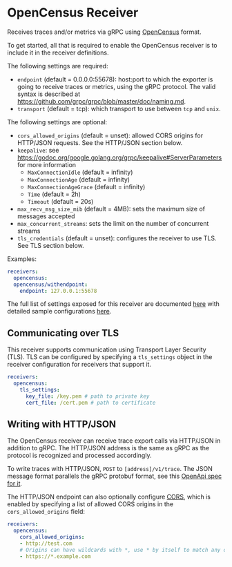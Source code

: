 # OpenCensus Receiver

Receives traces and/or metrics via gRPC using
[OpenCensus](https://opencensus.io/) format.

To get started, all that is required to enable the OpenCensus receiver is to
include it in the receiver definitions.

The following settings are required:

- `endpoint` (default = 0.0.0.0:55678): host:port to which the exporter is
  going to receive traces or metrics, using the gRPC protocol. The valid syntax
  is described at https://github.com/grpc/grpc/blob/master/doc/naming.md.
- `transport` (default = tcp): which transport to use between `tcp` and `unix`.

The following settings are optional:

- `cors_allowed_origins` (default = unset): allowed CORS origins for HTTP/JSON
  requests. See the HTTP/JSON section below.
- `keepalive`: see
  https://godoc.org/google.golang.org/grpc/keepalive#ServerParameters for more
  information
  - `MaxConnectionIdle` (default = infinity)
  - `MaxConnectionAge` (default = infinity)
  - `MaxConnectionAgeGrace` (default = infinity)
  - `Time` (default = 2h)
  - `Timeout` (default = 20s)
- `max_recv_msg_size_mib` (default = 4MB): sets the maximum size of messages accepted
- `max_concurrent_streams`: sets the limit on the number of concurrent streams
- `tls_credentials` (default = unset): configures the receiver to use TLS. See
  TLS section below.

Examples:

```yaml
receivers:
  opencensus:
  opencensus/withendpoint:
    endpoint: 127.0.0.1:55678
```

The full list of settings exposed for this receiver are documented [here](./config.go)
with detailed sample configurations [here](./testdata/config.yaml).

## Communicating over TLS
This receiver supports communication using Transport Layer Security (TLS). TLS
can be configured by specifying a `tls_settings` object in the receiver
configuration for receivers that support it.
```yaml
receivers:
  opencensus:
    tls_settings:
      key_file: /key.pem # path to private key
      cert_file: /cert.pem # path to certificate
```

## Writing with HTTP/JSON
The OpenCensus receiver can receive trace export calls via HTTP/JSON in
addition to gRPC. The HTTP/JSON address is the same as gRPC as the protocol is
recognized and processed accordingly.

To write traces with HTTP/JSON, `POST` to `[address]/v1/trace`. The JSON message
format parallels the gRPC protobuf format, see this
[OpenApi spec for it](https://github.com/census-instrumentation/opencensus-proto/blob/master/gen-openapi/opencensus/proto/agent/trace/v1/trace_service.swagger.json).

The HTTP/JSON endpoint can also optionally configure
[CORS](https://fetch.spec.whatwg.org/#cors-protocol), which is enabled by
specifying a list of allowed CORS origins in the `cors_allowed_origins` field:

```yaml
receivers:
  opencensus:
    cors_allowed_origins:
    - http://test.com
    # Origins can have wildcards with *, use * by itself to match any origin.
    - https://*.example.com
```
